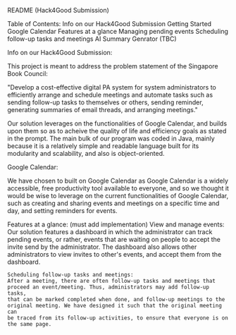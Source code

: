 README (Hack4Good Submission)

Table of Contents:
Info on our Hack4Good Submission
Getting Started
Google Calendar
Features at a glance
    Managing pending events
    Scheduling follow-up tasks and meetings
    AI Summary Genrator (TBC)


Info on our Hack4Good Submission: 

This project is meant to address the problem statement of the Singapore Book Council:

"Develop a cost-effective digital PA system for system administrators to efficiently arrange and schedule meetings and automate tasks 
such as sending follow-up tasks to themselves or others, sending reminder, generating summaries of email threads, and arranging meetings."

Our solution leverages on the functionalities of Google Calendar, 
and builds upon them so as to acheive the quality of life and efficiency goals as stated in the prompt.
The main bulk of our program was coded in Java, 
mainly because it is a relatively simple and readable language built for its modularity and scalability, 
and also is object-oriented.

Google Calendar:

We have chosen to built on Google Calendar as Google Calendar is a widely accessible, free productivity tool available to everyone, and so we thought it would
be wise to leverage on the current functionalities of Google Calendar, such as creating and sharing events and meetings on a specific time and day, 
and setting reminders for events.

Features at a glance: (must add implementation)
    View and manage events:
    Our solution features a dashboard in which the administrator can track pending events, or rather, events that are waiting on people to accept the invite
    send by the administrator.
    The dashboard also allows other administrators to view invites to other's events, and accept them from the dashboard.

    Scheduling follow-up tasks and meetings:
    After a meeting, there are often follow-up tasks and meetings that proceed an event/meeting. Thus, administrators may add follow-up tasks,
    that can be marked completed when done, and follow-up meetings to the original meeting. We have designed it such that the original meeting can
    be traced from its follow-up activities, to ensure that everyone is on the same page.  